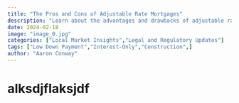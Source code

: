 ```yaml
---
title: "The Pros and Cons of Adjustable Rate Mortgages"
description: "Learn about the advantages and drawbacks of adjustable rate mortgages."
date: 2024-02-18
image: "image_0.jpg"
categories: ["Local Market Insights","Legal and Regulatory Updates"]
tags: ["Low Down Payment","Interest-Only","Construction",]
author: "Aaron Conway"
---
```


# alksdjflaksjdf